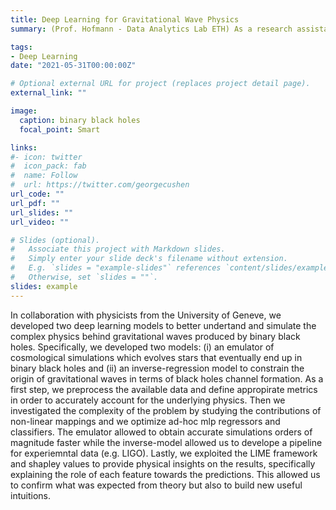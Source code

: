 ```yaml
---
title: Deep Learning for Gravitational Wave Physics
summary: (Prof. Hofmann - Data Analytics Lab ETH) As a research assistant I developed deep learning models to emulate a complex cosmological simulation and an inverse regression model to constrain the formation of gravitational waves.

tags:
- Deep Learning
date: "2021-05-31T00:00:00Z"

# Optional external URL for project (replaces project detail page).
external_link: ""

image:
  caption: binary black holes
  focal_point: Smart

links:
#- icon: twitter
#  icon_pack: fab
#  name: Follow
#  url: https://twitter.com/georgecushen
url_code: ""
url_pdf: ""
url_slides: ""
url_video: ""

# Slides (optional).
#   Associate this project with Markdown slides.
#   Simply enter your slide deck's filename without extension.
#   E.g. `slides = "example-slides"` references `content/slides/example-slides.md`.
#   Otherwise, set `slides = ""`.
slides: example
---
```


In collaboration with physicists from the University of Geneve, we developed two deep learning models to better undertand and simulate the complex physics behind gravitational waves produced by binary black holes. Specifically, we developed two models: (i) an emulator of cosmological simulations which evolves stars that eventually end up in binary black holes and (ii) an inverse-regression model to constrain the origin of gravitational waves in terms of black holes channel formation. As a first step, we preprocess the available data and define appropirate metrics in order to accurately account for the underlying physics. Then we investigated the complexity of the problem by studying the contributions of non-linear mappings and we optimize ad-hoc mlp regressors and classifiers. The emulator allowed to obtain accurate simulations orders of magnitude faster while the inverse-model allowed us to develope a pipeline for experiemntal data (e.g. LIGO). Lastly, we exploited the LIME framework and shapley values to provide physical insights on the results, specifically explaining the role of each feature towards the predictions. This allowed us to confirm what was expected from theory but also to build new useful intuitions.

